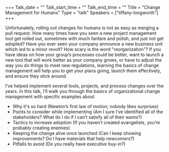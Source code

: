 +++
Talk_date = ""
Talk_start_time = ""
Talk_end_time = ""
Title = "Change Management for Humans"
Type = "talk"
Speakers = ["tiffany-longworth"]
+++

Unfortunately, rolling out changes for humans is not as easy as merging
a pull request. How many times have you seen a new project management
tool get rolled out, sometimes with much fanfare and polish, and just
not get adopted? Have you ever seen your company announce a new business
unit which led to a minor revolt? How scary is the word
"reorganization"? If you have ideas on how your group’s processes could
be better, want to launch a new tool that will work better as your
company grows, or have to adjust the way you do things to meet new
regulations, learning the basics of change management will help you to
get your plans going, launch them effectively, and ensure they stick
around.

I’ve helped implement several tools, projects, and process changes over
the years. In this talk, I’ll walk you through the basics of
organizational change management with specific examples about

* Why it's so hard (Newton’s first law of motion; nobody likes
  surprises)
* Points to consider while implementing (Am I sure I’ve identified all
  of the stakeholders? What do I do if I can’t satisfy all of their
wants?)
* Tactics to increase adoption (If you haven’t created evangelists,
  you’re probably creating enemies)
* Keeping the change alive once launched (Can I keep showing
  improvements? Do I have materials that help newcomers?)
* Pitfalls to avoid (Do you really have executive buy-in?)
